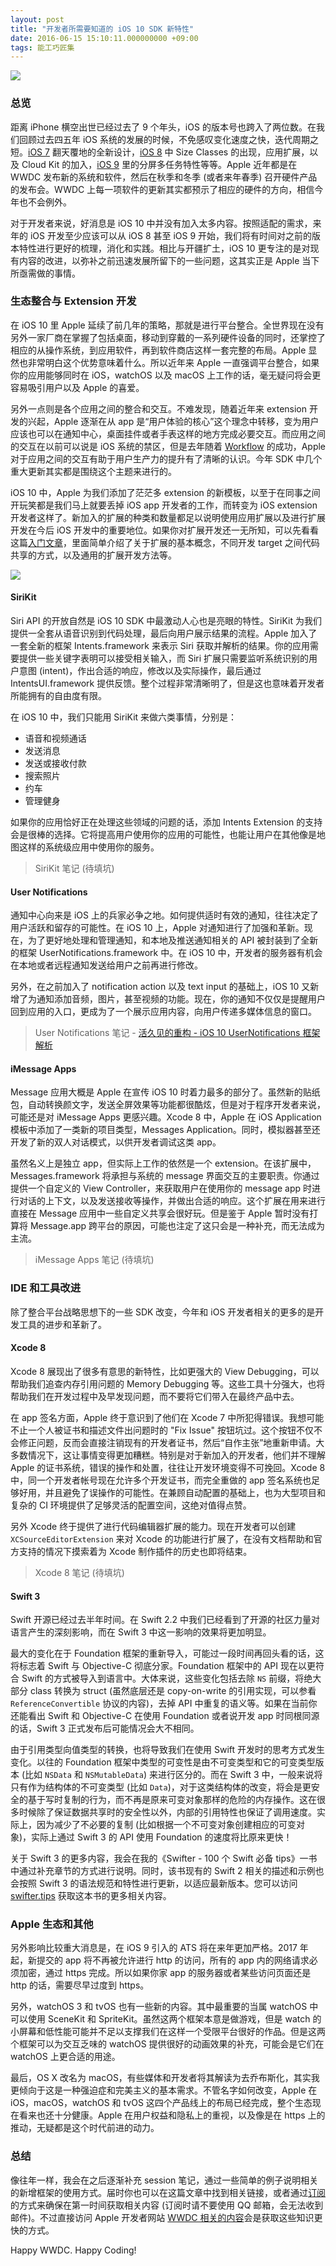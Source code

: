 ```yaml
---
layout: post
title: "开发者所需要知道的 iOS 10 SDK 新特性"
date: 2016-06-15 15:10:11.000000000 +09:00
tags: 能工巧匠集
---
```


![](/assets/images/2016/ios-10-title.png)

### 总览

距离 iPhone 横空出世已经过去了 9 个年头，iOS 的版本号也跨入了两位数。在我们回顾过去四五年 iOS 系统的发展的时候，不免感叹变化速度之快，迭代周期之短。[iOS 7](https://onevcat.com/2013/06/developer-should-know-about-ios7/) 翻天覆地的全新设计，[iOS 8](https://onevcat.com/2014/07/developer-should-know-about-ios8/) 中 Size Classes 的出现，应用扩展，以及 Cloud Kit 的加入，[iOS 9](https://onevcat.com/2015/06/ios9-sdk/) 里的分屏多任务特性等等。Apple 近年都是在 WWDC 发布新的系统和软件，然后在秋季和冬季 (或者来年春季) 召开硬件产品的发布会。WWDC 上每一项软件的更新其实都预示了相应的硬件的方向，相信今年也不会例外。

对于开发者来说，好消息是 iOS 10 中并没有加入太多内容。按照适配的需求，来年的 iOS 开发至少应该可以从 iOS 8 甚至 iOS 9 开始，我们将有时间对之前的版本特性进行更好的梳理，消化和实践。相比与开疆扩土，iOS 10 更专注的是对现有内容的改进，以弥补之前迅速发展所留下的一些问题，这其实正是 Apple 当下所亟需做的事情。

### 生态整合与 Extension 开发

在 iOS 10 里 Apple 延续了前几年的策略，那就是进行平台整合。全世界现在没有另外一家厂商在掌握了包括桌面，移动到穿戴的一系列硬件设备的同时，还掌控了相应的从操作系统，到应用软件，再到软件商店这样一套完整的布局。Apple 显然也非常明白这个优势意味着什么。所以近年来 Apple 一直强调平台整合，如果你的应用能够同时在 iOS，watchOS 以及 macOS 上工作的话，毫无疑问将会更容易吸引用户以及 Apple 的喜爱。

另外一点则是各个应用之间的整合和交互。不难发现，随着近年来 extension 开发的兴起，Apple 逐渐在从 app 是“用户体验的核心”这个理念中转移，变为用户应该也可以在通知中心，桌面挂件或者手表这样的地方完成必要交互。而应用之间的交互在以前可以说是 iOS 系统的禁区，但是去年随着 [Workflow](https://workflow.is) 的成功，Apple 对于应用之间的交互有助于用户生产力的提升有了清晰的认识。今年 SDK 中几个重大更新其实都是围绕这个主题来进行的。

iOS 10 中，Apple 为我们添加了茫茫多 extension 的新模板，以至于在同事之间开玩笑都是我们马上就要丢掉 iOS app 开发者的工作，而转变为 iOS extension 开发者这样了。新加入的扩展的种类和数量都足以说明使用应用扩展以及进行扩展开发在今后 iOS 开发中的重要地位。如果你对扩展开发还一无所知，可以先看看这篇[入门文章](https://onevcat.com/2014/08/notification-today-widget/)，里面简单介绍了关于扩展的基本概念，不同开发 target 之间代码共享的方式，以及通用的扩展开发方法等。

![](/assets/images/2016/extentions-ios-10.png)

#### SiriKit

Siri API 的开放自然是 iOS 10 SDK 中最激动人心也是亮眼的特性。SiriKit 为我们提供一全套从语音识别到代码处理，最后向用户展示结果的流程。Apple 加入了一套全新的框架 Intents.framework 来表示 Siri 获取并解析的结果。你的应用需要提供一些关键字表明可以接受相关输入，而 Siri 扩展只需要监听系统识别的用户意图 (intent)，作出合适的响应，修改以及实际操作，最后通过 IntentsUI.framework 提供反馈。整个过程非常清晰明了，但是这也意味着开发者所能拥有的自由度有限。

在 iOS 10 中，我们只能用 SiriKit 来做六类事情，分别是：

* 语音和视频通话
* 发送消息
* 发送或接收付款
* 搜索照片
* 约车
* 管理健身

如果你的应用恰好正在处理这些领域的问题的话，添加 Intents Extension 的支持会是很棒的选择。它将提高用户使用你的应用的可能性，也能让用户在其他像是地图这样的系统级应用中使用你的服务。

> SiriKit 笔记 (待填坑)

#### User Notifications

通知中心向来是 iOS 上的兵家必争之地。如何提供适时有效的通知，往往决定了用户活跃和留存的可能性。在 iOS 10 上，Apple 对通知进行了加强和革新。现在，为了更好地处理和管理通知，和本地及推送通知相关的 API 被封装到了全新的框架 UserNotifications.framework 中。在 iOS 10 中，开发者的服务器有机会在本地或者远程通知发送给用户之前再进行修改。

另外，在之前加入了 notification action 以及 text input 的基础上，iOS 10 又新增了为通知添加音频，图片，甚至视频的功能。现在，你的通知不仅仅是提醒用户回到应用的入口，更成为了一个展示应用内容，向用户传递多媒体信息的窗口。

> User Notifications 笔记 - [活久见的重构 - iOS 10 UserNotifications 框架解析](https://onevcat.com/2016/08/notification/)

#### iMessage Apps

Message 应用大概是 Apple 在宣传 iOS 10 时着力最多的部分了。虽然新的贴纸包，自动转换颜文字，发送全屏效果等功能都很酷炫，但是对于程序开发者来说，可能还是对 iMessage Apps 更感兴趣。Xcode 8 中，Apple 在 iOS Application 模板中添加了一类新的项目类型，Messages Application。同时，模拟器甚至还开发了新的双人对话模式，以供开发者调试这类 app。

虽然名义上是独立 app，但实际上工作的依然是一个 extension。在该扩展中，Messages.framework 将承担与系统的 message 界面交互的主要职责。你通过提供一个自定义的 View Controller，来获取用户在使用你的 message app 时进行对话的上下文，以及发送接收等操作，并做出合适的响应。这个扩展在用来进行直接在 Message 应用中一些自定义共享会很好玩。但是鉴于 Apple 暂时没有打算将 Message.app 跨平台的原因，可能也注定了这只会是一种补充，而无法成为主流。

> iMessage Apps 笔记 (待填坑)

### IDE 和工具改进

除了整合平台战略思想下的一些 SDK 改变，今年和 iOS 开发者相关的更多的是开发工具的进步和革新了。

#### Xcode 8

Xcode 8 展现出了很多有意思的新特性，比如更强大的 View Debugging，可以帮助我们追查内存引用问题的 Memory Debugging 等。这些工具十分强大，也将帮助我们在开发过程中及早发现问题，而不要将它们带入在最终产品中去。

在 app 签名方面，Apple 终于意识到了他们在 Xcode 7 中所犯得错误。我想可能不止一个人被证书和描述文件出问题时的 "Fix Issue" 按钮坑过。这个按钮不仅不会修正问题，反而会直接注销现有的开发者证书，然后“自作主张”地重新申请。大多数情况下，这让事情变得更加糟糕。特别是对于新加入的开发者，他们并不理解 Apple 的证书系统，错误的操作和处置，往往让开发环境变得不可挽回。Xcode 8 中，同一个开发者帐号现在允许多个开发证书，而完全重做的 app 签名系统也足够好用，并且避免了误操作的可能性。在兼顾自动配置的基础上，也为大型项目和复杂的 CI 环境提供了足够灵活的配置空间，这绝对值得点赞。

另外 Xcode 终于提供了进行代码编辑器扩展的能力。现在开发者可以创建 `XCSourceEditorExtension` 来对 Xcode 的功能进行扩展了，在没有文档帮助和官方支持的情况下摸索着为 Xcode 制作插件的历史也即将结束。

> Xcode 8 笔记 (待填坑)

#### Swift 3

Swift 开源已经过去半年时间。在 Swift 2.2 中我们已经看到了开源的社区力量对语言产生的深刻影响，而在 Swift 3 中这一影响的效果将更加明显。

最大的变化在于 Foundation 框架的重新导入，可能过一段时间再回头看的话，这将标志着 Swift 与 Objective-C 彻底分家。Foundation 框架中的 API 现在以更符合 Swift 的方式被导入到语言中。大体来说，这些变化包括去除 `NS` 前缀，将绝大部分 class 转换为 struct (虽然底层还是 copy-on-write 的引用实现，可以参看 `ReferenceConvertible` 协议的内容)，去掉 API 中重复的语义等。如果在当前你还能看出 Swift 和 Objective-C 在使用 Foundation 或者说开发 app 时同根同源的话，Swift 3 正式发布后可能情况会大不相同。

由于引用类型向值类型的转换，也将导致我们在使用 Swift 开发时的思考方式发生变化。以往的 Foundation 框架中类型的可变性是由不可变类型和它的可变类型版本 (比如 `NSData` 和 `NSMutableData`) 来进行区分的。而在 Swift 3 中，一般来说将只有作为结构体的不可变类型 (比如 `Data`)，对于这类结构体的改变，将会是更安全的基于写时复制的行为，而不再是原来可变对象那样的危险的内存操作。这在很多时候除了保证数据共享时的安全性以外，内部的引用特性也保证了调用速度。实际上，因为减少了不必要的复制 (比如根据一个不可变对象创建相应的可变对象)，实际上通过 Swift 3 的 API 使用 Foundation 的速度将比原来更快！

关于 Swift 3 的更多内容，我会在我的《Swifter - 100 个 Swift 必备 tips》一书中通过补充章节的方式进行说明。同时，该书现有的 Swift 2 相关的描述和示例也会按照 Swift 3 的语法规范和特性进行更新，以适应最新版本。您可以访问 [swifter.tips](http://swifter.tips/buy) 获取这本书的更多相关内容。

### Apple 生态和其他

另外影响比较重大消息是，在 iOS 9 引入的 ATS 将在来年更加严格。2017 年起，新提交的 app 将不再被允许进行 http 的访问，所有的 app 内的网络请求必须加密，通过 https 完成。所以如果你家 app 的服务器或者某些访问页面还是 http 的话，需要尽早过度到 https。

另外，watchOS 3 和 tvOS 也有一些新的内容。其中最重要的当属 watchOS 中可以使用 SceneKit 和 SpriteKit。虽然这两个框架本意是做游戏，但是 watch 的小屏幕和低性能可能并不足以支撑我们在这样一个受限平台很好的作品。但是这两个框架可以为交互乏味的 watchOS 提供很好的动画效果的补充，可能会是它们在 watchOS 上更合适的用途。

最后，OS X 改名为 macOS，有些媒体和开发者将其解读为去乔布斯化，其实我更倾向于这是一种强迫症和完美主义的基本需求。不管名字如何改变，Apple 在 iOS，macOS，watchOS 和 tvOS 这四个产品线上的布局已经完成，整个生态现在看来也还十分健康。Apple 在用户权益和隐私上的重视，以及像是在 https 上的推动，无疑都是这个时代前进的动力。

### 总结

像往年一样，我会在之后逐渐补充 session 笔记，通过一些简单的例子说明相关的新增框架的使用方式。届时你也可以在这篇文章中找到相关链接，或者通过[订阅](https://store.objccn.io/subscribe/)的方式来确保在第一时间获取相关内容 (订阅时请不要使用 QQ 邮箱，会无法收到邮件)。不过直接访问 Apple 开发者网站 [WWDC 相关的内容](https://developer.apple.com/wwdc/)会是获取这些知识更快的方式。

Happy WWDC. Happy Coding!



